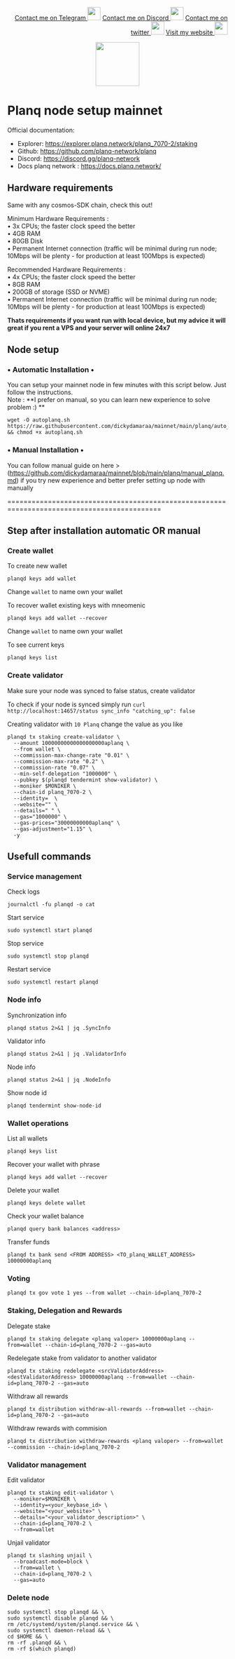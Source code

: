<p style="font-size:14px" align="right">
<a href="https://t.me/dickydamara" target="_blank">Contact me on Telegram <img src="https://user-images.githubusercontent.com/50621007/183283867-56b4d69f-bc6e-4939-b00a-72aa019d1aea.png" width="30"/></a>
<a href="https://discordapp.com/users/392347017818669056" target="_blank">Contact me on Discord <img src="https://user-images.githubusercontent.com/50621007/176236430-53b0f4de-41ff-41f7-92a1-4233890a90c8.png" width="30"/></a>
<a href="https://twitter.com/snollyygoster" target="_blank">Contact me on twitter <img src="https://upload.wikimedia.org/wikipedia/commons/thumb/4/4f/Twitter-logo.svg/2491px-Twitter-logo.svg.png" width="30"/></a>
<a href="https://snollygoster.xyz/" target="_blank">Visit my website <img src="https://raw.githubusercontent.com/dickydamaraa/explorer-1/master/public/logox.png" width="30"/></a>
</p>


<p align="center">
  <img height="100" height="auto" src="https://cdn.builder.io/api/v1/image/assets%2F580ff9284d33405f94bd899116dbdf56%2F1846b26b1cf2456bb5da6004e6629645?width=132">
</p>


# Planq node setup mainnet
Official documentation:
- Explorer: https://explorer.planq.network/planq_7070-2/staking
- Github: https://github.com/planq-network/planq
- Discord: https://discord.gg/planq-network
- Docs planq network : https://docs.planq.network/

## Hardware requirements
Same with any cosmos-SDK chain, check this out!

Minimum Hardware Requirements : \
• 3x CPUs; the faster clock speed the better \
• 4GB RAM \
• 80GB Disk \
• Permanent Internet connection (traffic will be minimal during run node; 10Mbps will be plenty - for production at least 100Mbps is expected)


Recommended Hardware Requirements : \
• 4x CPUs; the faster clock speed the better \
• 8GB RAM \
• 200GB of storage (SSD or NVME) \
• Permanent Internet connection (traffic will be minimal during run node; 10Mbps will be plenty - for production at least 100Mbps is expected)

**Thats requirements if you want run with local device, but my advice it will great if you rent a VPS and your server will online 24x7**

## Node setup
### • Automatic Installation •
You can setup your mainnet node in few minutes with this script below. Just follow the instructions.\
Note : **I prefer on manual, so you can learn new experience to solve problem :) **
```
wget -O autoplanq.sh https://raw.githubusercontent.com/dickydamaraa/mainnet/main/planq/auto_planq.sh && chmod +x autoplanq.sh
```
### • Manual Installation •
You can follow manual guide on here > (https://github.com/dickydamaraa/mainnet/blob/main/planq/manual_planq.md) if you try new experience and better prefer setting up node with manually

============================================================================================
## Step after installation automatic OR manual
### Create wallet
To create new wallet
```
planqd keys add wallet
```
Change `wallet` to name own your wallet

To recover wallet existing keys with mneomenic 
```
planqd keys add wallet --recover
```
Change `wallet` to name own your wallet

To see current keys 
```
planqd keys list
```

### Create validator
Make sure your node was synced to false status, create validator

To check if your node is synced simply run
`curl http://localhost:14657/status sync_info "catching_up": false`

Creating validator with `10 Planq` change the value as you like

```
planqd tx staking create-validator \
  --amount 10000000000000000000aplanq \
  --from wallet \
  --commission-max-change-rate "0.01" \
  --commission-max-rate "0.2" \
  --commission-rate "0.07" \
  --min-self-delegation "1000000" \
  --pubkey $(planqd tendermint show-validator) \
  --moniker $MONIKER \
  --chain-id planq_7070-2 \
  --identity=  \
  --website="" \
  --details=" " \
  --gas="1000000" \
  --gas-prices="30000000000aplanq" \
  --gas-adjustment="1.15" \
  -y
```

## Usefull commands
### Service management
Check logs
```
journalctl -fu planqd -o cat
```

Start service
```
sudo systemctl start planqd
```

Stop service
```
sudo systemctl stop planqd
```

Restart service
```
sudo systemctl restart planqd
```

### Node info
Synchronization info
```
planqd status 2>&1 | jq .SyncInfo
```

Validator info
```
planqd status 2>&1 | jq .ValidatorInfo
```

Node info
```
planqd status 2>&1 | jq .NodeInfo
```

Show node id
```
planqd tendermint show-node-id
```

### Wallet operations
List all wallets
```
planqd keys list
```

Recover your wallet with phrase
```
planqd keys add wallet --recover
```

Delete your wallet
```
planqd keys delete wallet
```

Check your wallet balance
```
planqd query bank balances <address>
```

Transfer funds
```
planqd tx bank send <FROM ADDRESS> <TO_planq_WALLET_ADDRESS> 10000000aplanq
```

### Voting
```
planqd tx gov vote 1 yes --from wallet --chain-id=planq_7070-2
```

### Staking, Delegation and Rewards
Delegate stake
```
planqd tx staking delegate <planq valoper> 10000000aplanq --from=wallet --chain-id=planq_7070-2 --gas=auto
```

Redelegate stake from validator to another validator
```
planqd tx staking redelegate <srcValidatorAddress> <destValidatorAddress> 10000000aplanq --from=wallet --chain-id=planq_7070-2 --gas=auto
```

Withdraw all rewards
```
planqd tx distribution withdraw-all-rewards --from=wallet --chain-id=planq_7070-2 --gas=auto
```

Withdraw rewards with commision
```
planqd tx distribution withdraw-rewards <planq valoper> --from=wallet --commission --chain-id=planq_7070-2
```

### Validator management
Edit validator
```
planqd tx staking edit-validator \
  --moniker=$MONIKER \
  --identity=<your_keybase_id> \
  --website="<your_website>" \
  --details="<your_validator_description>" \
  --chain-id=planq_7070-2 \
  --from=wallet
```

Unjail validator
```
planqd tx slashing unjail \
  --broadcast-mode=block \
  --from=wallet \
  --chain-id=planq_7070-2 \
  --gas=auto
```

### Delete node
```
sudo systemctl stop planqd && \
sudo systemctl disable planqd && \
rm /etc/systemd/system/planqd.service && \
sudo systemctl daemon-reload && \
cd $HOME && \
rm -rf .planqd && \
rm -rf $(which planqd)
```

